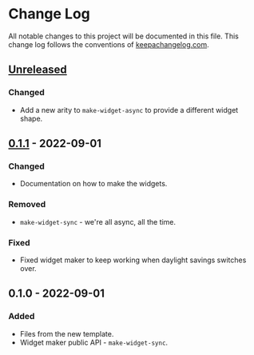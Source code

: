 # Change Log
All notable changes to this project will be documented in this file. This change log follows the conventions of [keepachangelog.com](http://keepachangelog.com/).

## [Unreleased]
### Changed
- Add a new arity to `make-widget-async` to provide a different widget shape.

## [0.1.1] - 2022-09-01
### Changed
- Documentation on how to make the widgets.

### Removed
- `make-widget-sync` - we're all async, all the time.

### Fixed
- Fixed widget maker to keep working when daylight savings switches over.

## 0.1.0 - 2022-09-01
### Added
- Files from the new template.
- Widget maker public API - `make-widget-sync`.

[Unreleased]: https://sourcehost.site/your-name/ch07-fp/compare/0.1.1...HEAD
[0.1.1]: https://sourcehost.site/your-name/ch07-fp/compare/0.1.0...0.1.1
